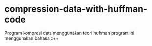 # compression-data-with-huffman-code

Program kompresi data menggunakan teori huffman
program ini menggunakan bahasa c++
